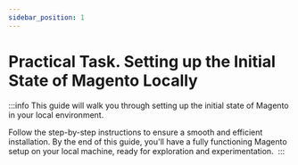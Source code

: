 ```yaml
---
sidebar_position: 1
---
```


# Practical Task. Setting up the Initial State of Magento Locally

:::info
This guide will walk you through setting up the initial state of Magento in your local environment.

Follow the step-by-step instructions to ensure a smooth and efficient installation. By the end of this guide, you'll have a fully functioning Magento setup on your local machine, ready for exploration and experimentation. 
:::

